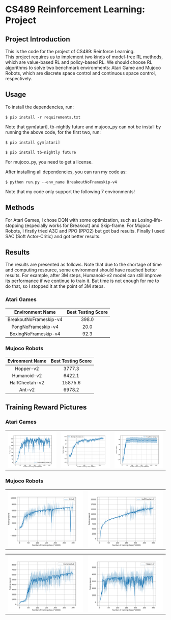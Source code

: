 # CS489 Reinforcement Learning: Project

## Project Introduction

This is the code for the project of CS489: Reinforce Learning.  
This project requires us to implement two kinds of model-free RL methods, which are value-based RL and policy-based RL. We should choose RL algorithms to solve two benchmark environments: Atari Game and Mujoco Robots, which are discrete space control and continuous space control, respectively.  

## Usage

To install the dependencies, run:  

`$ pip install -r requirements.txt` 

Note that gym[atari], tb-nightly future and mujoco_py can not be install by running the above code, for the first two, run:  

`$ pip install gym[atari]`

`$ pip install tb-nightly future`

For mujoco_py, you need to get a license.  

After installing all dependencies, you can run my code as:  

`$ python run.py --env_name BreakoutNoFrameskip-v4`

Note that my code only support the following 7 environments!

## Methods

For Atari Games, I chose DQN with some optimization, such as Losing-life-stopping (especially works for Breakout) and Skip-frame. For Mujoco Robots, I firstly tried A3C and PPO (PPO2) but got bad results. Finally I used SAC (Soft Actor-Critic) and got better results.

## Results

The results are presented as follows. Note that due to the shortage of time and computing resource, some environment should have reached better results. For example, after 3M steps, Humanoid-v2 model can still improve its performance if we continue to train it. But time is not enough for me to do that, so I stopped it at the point of 3M steps.

### Atari Games

|    Environment Name    | Best Testing Score |
| :--------------------: | :----------------: |
| BreakoutNoFrameskip-v4 |       398.0        |
|   PongNoFrameskip-v4   |        20.0        |
|  BoxingNoFrameskip-v4  |        92.3        |

### Mujoco Robots

| Evironment Name | Best Testing Score |
| :-------------: | :----------------: |
|    Hopper-v2    |       3777.3       |
|   Humanoid-v2   |       6422.1       |
| HalfCheetah-v2  |      15875.6       |
|     Ant-v2      |       6978.2       |

## Training Reward Pictures
### Atari Games
<table>
    <tr>
        <td ><center><img src="https://github.com/EricLee8/CS489-ReinforcementLearning-Project/blob/master/atari_pics/Breakout.png"></center></td>
        <td ><center><img src="https://github.com/EricLee8/CS489-ReinforcementLearning-Project/blob/master/atari_pics/Boxing.png"></center></td>
      <td ><center><img src="https://github.com/EricLee8/CS489-ReinforcementLearning-Project/blob/master/atari_pics/Pong.png"></center></td>
    </tr>
</table>  

### Mujoco Robots
<table>
    <tr>
        <td ><center><img src="https://github.com/EricLee8/CS489-ReinforcementLearning-Project/blob/master/mujoco_pics/ant.png"></center></td>
        <td ><center><img src="https://github.com/EricLee8/CS489-ReinforcementLearning-Project/blob/master/mujoco_pics/half.png"></center></td>
    </tr>
</table>  
<table>
    <tr>
      <td ><center><img src="https://github.com/EricLee8/CS489-ReinforcementLearning-Project/blob/master/mujoco_pics/human.png"></center></td>
      <td ><center><img src="https://github.com/EricLee8/CS489-ReinforcementLearning-Project/blob/master/mujoco_pics/hopper.png"></center></td>
    </tr>
</table>
